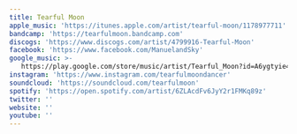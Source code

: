 ```yaml
---
title: Tearful Moon
apple_music: 'https://itunes.apple.com/artist/tearful-moon/1178977711'
bandcamp: 'https://tearfulmoon.bandcamp.com'
discogs: 'https://www.discogs.com/artist/4799916-Tearful-Moon'
facebook: 'https://www.facebook.com/ManuelandSky'
google_music: >-
   https://play.google.com/store/music/artist/Tearful_Moon?id=A6ygtyie4csl5j2phpajzaj5k6a
instagram: 'https://www.instagram.com/tearfulmoondancer'
soundcloud: 'https://soundcloud.com/tearfulmoon'
spotify: 'https://open.spotify.com/artist/6ZLAcdFv6JyY2r1FMKq89z'
twitter: ''
website: ''
youtube: ''
---
```


